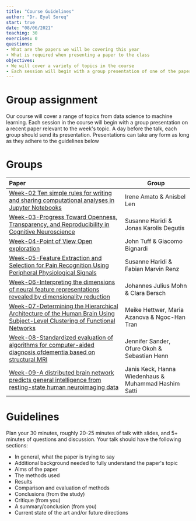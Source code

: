 ```yaml
---
title: "Course Guidelines"
author: "Dr. Eyal Soreq" 
start: true
date: "08/06/2021"
teaching: 30
exercises: 0
questions:
- What are the papers we will be covering this year
- What is required when presenting a paper to the class
objectives:
- We will cover a variety of topics in the course
- Each session will begin with a group presentation of one of the papers below
---
```


# Group assignment 

Our course will cover a range of topics from data science to machine  learning. Each session in the course will begin with a group presentation on a recent paper relevant to the week's topic. A day before the talk, each group should send its presentation. Presentations can take any form as long as they adhere to the guidelines below



# Groups 

| Paper | Group | 
| :---- | ----  | 
| [Week-02 Ten simple rules for writing and sharing computational analyses in Jupyter Notebooks](../files/Week-02.pdf)      | Irene Amato &  Anisbel Len |
|[Week-03-Progress Toward Openness, Transparency, and Reproducibility in Cognitive Neuroscience](../files/Week-03.pdf) |Susanne Haridi &  Jonas Karolis Degutis | 
| [Week-04-Point of View Open exploration](../files/Week-04.pdf) | John Tuff  & Giacomo Bignardi | 
| [Week-05-Feature Extraction and Selection for Pain Recognition Using Peripheral Physiological Signals](../files/Week-05.pdf) | Susanne Haridi & Fabian Marvin Renz |
| [Week-06-Interpreting the dimensions of neural feature representations revealed by dimensionality reduction](../files/Week-06.pdf) | Johannes Julius Mohn &  Clara Bersch |
| [Week-07-Determining the Hierarchical Architecture of the Human Brain Using Subject-Level Clustering of Functional Networks](../files/Week-07.pdf) |Meike Hettwer, Maria Azanova & Ngoc-Han Tran |
| [Week-08-Standardized evaluation of algorithms for computer-aided diagnosis ofdementia based on structural MRI](../files/Week-08.pdf)  | Jennifer Sander, Ofure Okoh   & Sebastian Henn  |
| [Week-09-A distributed brain network predicts general intelligence from resting-state human neuroimaging data](../files/Week-09.pdf) | Janis Keck, Hanna Wiedenhaus  &  Muhammad Hashim Satti   |

# Guidelines 

Plan your 30 minutes, roughly 20-25 minutes of talk with slides, and 5+ minutes of questions and discussion.
Your talk should have the following sections: 

- In general, what the paper is trying to say
- Additional background needed to fully understand the paper's topic 
- Aims of the paper
- The methods used
- Results
- Comparison and evaluation of methods
- Conclusions (from the study)
- Critique (from you)
- A summary/conclusion (from you)
- Current state of the art and/or future directions
